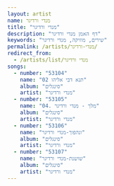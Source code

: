 ```yaml
---
layout: artist
name: מנדי ורדיגר
title: "מנדי ורדיגר"
description: "דף האמן מנדי ורדיגר"
keywords: "שירים, מוזיקה, מנדי ורדיגר"
permalink: /artists/מנדי-ורדיגר/
redirect_from:
  - /artists/list/מנדי ורדיגר
songs:
  - number: "53104"
    name: "02 תנא דבי אליהו"
    album: "סינגלים"
    artist: "מנדי ורדיגר"
  - number: "53105"
    name: "04. מלך - מנדי ורדיגר"
    album: "סינגלים"
    artist: "מנדי ורדיגר"
  - number: "53106"
    name: "ונהפוך-מנדי ורדיגר"
    album: "סינגלים"
    artist: "מנדי ורדיגר"
  - number: "53107"
    name: "שושנת-מנדי ורדיגר"
    album: "סינגלים"
    artist: "מנדי ורדיגר"
---
```

